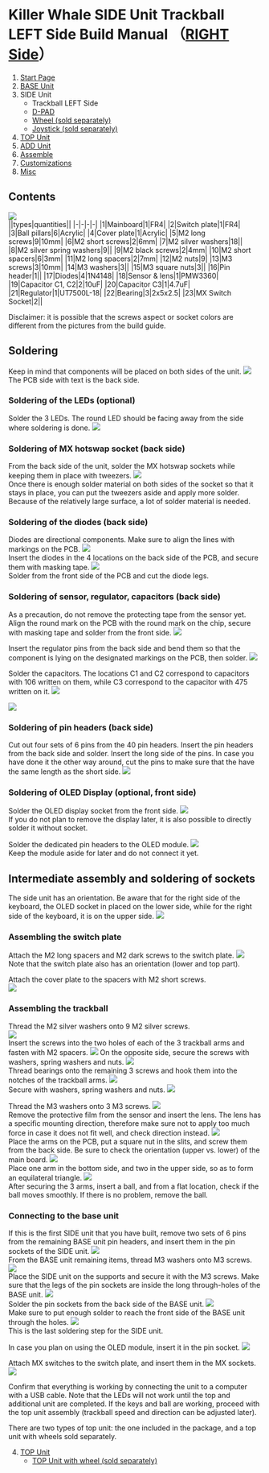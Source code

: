 # Killer Whale SIDE Unit Trackball LEFT Side Build Manual （[RIGHT Side](../rightside/3_SIDE_TRACKBALL.md)）

1. [Start Page](../README_EN.md)
2. [BASE Unit](../leftside/2_BASE.md)
3. SIDE Unit
   - Trackball LEFT Side
   - [D-PAD](../leftside/3_SIDE_DPAD.md)
   - [Wheel (sold separately)](../leftside/3_SIDE_WHEEL.md)
   - [Joystick (sold separately)](../leftside/3_SIDE_JOYSTICK.md)
4.  [TOP Unit](../leftside/4_TOP.md)
5. [ADD Unit](../leftside/5_ADD.md)
6. [Assemble](../leftside/6_ASSEMBLE.md)
7. [Customizations](../leftside/7_CUSTOM.md)
8. [Misc](../leftside/8_MISC.md)

## Contents
![](../img/trackball/IMG_5057.jpg)    
||types|quantities||
|-|-|-|-|
|1|Mainboard|1|FR4|
|2|Switch plate|1|FR4|
|3|Ball pillars|6|Acrylic|
|4|Cover plate|1|Acrylic|
|5|M2 long screws|9|10mm|
|6|M2 short screws|2|6mm|
|7|M2 silver washers|18||
|8|M2 silver spring washers|9||
|9|M2 black screws|2|4mm|
|10|M2 short spacers|6|3mm|
|11|M2 long spacers|2|7mm|
|12|M2 nuts|9|
|13|M3 screws|3|10mm|
|14|M3 washers|3||
|15|M3 square nuts|3||
|16|Pin header|1||
|17|Diodes|4|1N4148|
|18|Sensor & lens|1|PMW3360|
|19|Capacitor C1, C2|2|10uF|
|20|Capacitor C3|1|4.7uF|
|21|Regulator|1|UT7500L-18|
|22|Bearing|3|2x5x2.5|
|23|MX Switch Socket|2||

Disclaimer: it is possible that the screws aspect or socket colors are different from the pictures from the build guide.



## Soldering
Keep in mind that components will be placed on both sides of the unit.
![](../img/trackball/IMG_5061.jpg)  
The PCB side with text is the back side. 
### Soldering of the LEDs (optional)  
Solder the 3 LEDs. The round LED should be facing away from the side where soldering is done.
![](../img/trackball/IMG_5063.jpg)  


### Soldering of MX hotswap socket (back side)
From the back side of the unit, solder the MX hotswap sockets while keeping them in place with tweezers.
![](../img/trackball/IMG_6009.jpg)  
Once there is enough solder material on both sides of the socket so that it stays in place, you can put the tweezers aside and apply more solder.
Because of the relatively large surface, a lot of solder material is needed.

### Soldering of the diodes (back side)
Diodes are directional components. Make sure to align the lines with markings on the PCB.
![](../img/trackball/IMG_6012.jpg)  
Insert the diodes in the 4 locations on the back side of the PCB, and secure them with masking tape.
![](../img/trackball/IMG_6016.jpg)  
Solder from the front side of the PCB and cut the diode legs.

### Soldering of sensor, regulator, capacitors (back side)
As a precaution, do not remove the protecting tape from the sensor yet.
Align the round mark on the PCB with the round mark on the chip, secure with masking tape and solder from the front side.
![](../img/trackball/IMG_5084.jpg)  

Insert the regulator pins from the back side and bend them so that the component is lying on the designated markings on the PCB, then solder.
![](../img/trackball/IMG_5091.jpg)  

Solder the capacitors. The locations C1 and C2 correspond to capacitors with 106 written on them, while C3 correspond to the capacitor with 475 written on it.
![](../img/trackball/IMG_7074.jpg)  
 
![](../img/trackball/IMG_5096.jpg)  


### Soldering of pin headers (back side)
Cut out four sets of 6 pins from the 40 pin headers. Insert the pin headers from the back side and solder.
Insert the long side of the pins. In case you have done it the other way around, cut the pins to make sure that the have the same length as the short side.
![](../img/trackball/IMG_5107.jpg)  

### Soldering of OLED Display (optional, front side)
Solder the OLED display socket from the front side.
![](../img/trackball/IMG_5109.jpg)  
If you do not plan to remove the display later, it is also possible to directly solder it without socket.

Solder the dedicated pin headers to the OLED module.
![](../img/trackball/IMG_5116.jpg)  
Keep the module aside for later and do not connect it yet.

## Intermediate assembly and soldering of sockets
The side unit has an orientation. Be aware that for the right side of the keyboard, the OLED socket in placed on the lower side, while for the right side of the keyboard, it is on the upper side.
![](../img/trackball/IMG_5121.jpg)  

### Assembling the switch plate
Attach the M2 long spacers and M2 dark screws to the switch plate.
![](../img/trackball/IMG_5196.jpg)  
Note that the switch plate also has an orientation (lower and top part).
  
Attach the cover plate to the spacers with M2 short screws.  
![](../img/trackball/IMG_5198.jpg)  

### Assembling the trackball

Thread the M2 silver washers onto 9 M2 silver screws.  
![](../img/trackball/IMG_5130.jpg)  
Insert the screws into the two holes of each of the 3 trackball arms and fasten with M2 spacers. 
![](../img/trackball/IMG_5134.jpg)
On the opposite side, secure the screws with washers, spring washers and nuts.
![](../img/trackball/IMG_5137.jpg)  
Thread bearings onto the remaining 3 screws and hook them into the notches of the trackball arms.
![](../img/trackball/IMG_5142.jpg)  
Secure with washers, spring washers and nuts.
![](../img/trackball/IMG_5147.jpg)  

Thread the M3 washers onto 3 M3 screws. 
![](../img/trackball/IMG_5149.jpg)  
Remove the protective film from the sensor and insert the lens. The lens has a specific mounting direction, therefore make sure not to apply too much force in case it does not fit well, and check direction instead.
![](../img/trackball/IMG_5155.jpg)  
Place the arms on the PCB, put a square nut in the slits, and screw them from the back side.
Be sure to check the orientation (upper vs. lower) of the main board.
![](../img/trackball/IMG_5205.jpg)  
Place one arm in the bottom side, and two in the upper side, so as to form an equilateral triangle.
![](../img/trackball/IMG_5206.jpg)  
After securing the 3 arms, insert a ball, and from a flat location, check if the ball moves smoothly. If there is no problem, remove the ball.

### Connecting to the base unit
If this is the first SIDE unit that you have built, remove two sets of 6 pins from the remaining BASE unit pin headers, and insert them in the pin sockets of the SIDE unit.
![](../img/trackball/IMG_5208.jpg)  
From the BASE unit remaining items, thread M3 washers onto M3 screws.  
![](../img/trackball/IMG_5169.jpg)  
Place the SIDE unit on the supports and secure it with the M3 screws. Make sure that the legs of the pin sockets are inside the long through-holes of the BASE unit.
![](../img/trackball/IMG_5213.jpg)  
Solder the pin sockets from the back side of the BASE unit.
![](../img/trackball/IMG_5218.jpg)  
Make sure to put enough solder to reach the front side of the BASE unit through the holes.
![](../img/trackball/IMG_5222.jpg)  
This is the last soldering step for the SIDE unit.

In case you plan on using the OLED module, insert it in the pin socket.
![](../img/trackball/IMG_5227.jpg) 

Attach MX switches to the switch plate, and insert them in the MX sockets. 
![](../img/trackball/IMG_5228.jpg) 

Confirm that everything is working by connecting the unit to a computer with a USB cable. Note that the LEDs will not work until the top and additional unit are completed.
If the keys and ball are working, proceed with the top unit assembly (trackball speed and direction can be adjusted later).

There are two types of top unit: the one included in the package, and a top unit with wheels sold separately.
  
4. [TOP Unit](../leftside/4_TOP.md)
   - [TOP Unit with wheel (sold separately)](../leftside/4_TOP_WHEEL.md)

